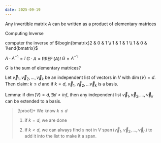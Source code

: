 ```yaml
---
date: 2025-09-19
---
```

Any invertible matrix $A$ can be written as a product of elementary matrices

Computing Inverse

computer the inverse of $\begin{bmatrix}2 & 0 & 1 \\ 1 & 1 & 1 \\ 1 & 0 & 1\end{bmatrix}$

$A \cdot A^{-1} = I$
$G \cdot A = \operatorname{RREF}{(A)} I$
$G = A^{-1}$

$G$ is the sum of elementary matrices?

Let $\vec{v}_{1}, \vec{v}_{2}, \dots, \vec{v}_{k}$ be an independent list of vectors in $V$ with $\operatorname{dim}{(V)} = d$. Then claim: $k \leq d$ and if $k = d$, $\vec{v}_{1}, \vec{v}_{2}, \dots \vec{v}_{k}$ is a basis. 


Lemma: if $\operatorname{dim}{(V)} = d, \exists d < inf$, then any independent list $\vec{v}_{1}, \vec{v}_{2}, \dots, \vec{v}_{k}$ can be extended to a basis. 

> [!proof]+
> We know $k \leq d$
> 
> 1. if $k = d$, we are done
> 
> 2. if $k < d$, we can always find $x$ not in $V \ \operatorname{span}{(\vec{v}_{1}, \vec{v}_{2}, \dots, \vec{v}_{n})}$ to add it into the list to make it a span. 
